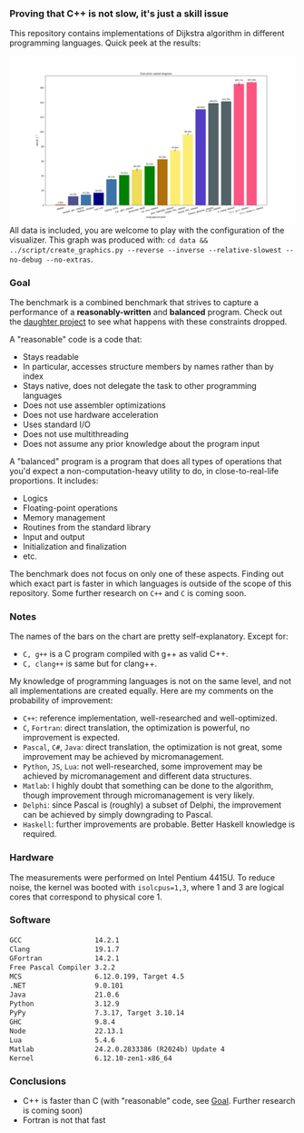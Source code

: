 ### Proving that C++ is not slow, it's just a skill issue

This repository contains implementations of Dijkstra algorithm in different programming languages. Quick peek at the results:

![Bar chart with executions times, Matlab is the slowest, C++ is the fastest](data/benchmark.png "Execution times")
All data is included, you are welcome to play with the configuration of the visualizer. This graph was produced with: `cd data && ../script/create_graphics.py --reverse --inverse --relative-slowest --no-debug --no-extras`.

### Goal
The benchmark is a combined benchmark that strives to capture a performance of a **reasonably-written** and **balanced** program. Check out the [daughter project](https://github.com/kyrylo-sovailo/benchmark_masterrace) to see what happens with these constraints dropped.

A "reasonable" code is a code that:
 - Stays readable
 - In particular, accesses structure members by names rather than by index
 - Stays native, does not delegate the task to other programming languages
 - Does not use assembler optimizations
 - Does not use hardware acceleration
 - Uses standard I/O
 - Does not use multithreading
 - Does not assume any prior knowledge about the program input

A "balanced" program is a program that does all types of operations that you'd expect a non-computation-heavy utility to do, in close-to-real-life proportions. It includes:
 - Logics
 - Floating-point operations
 - Memory management
 - Routines from the standard library
 - Input and output
 - Initialization and finalization
 - etc.

The benchmark does not focus on only one of these aspects. Finding out which exact part is faster in which languages is outside of the scope of this repository. Some further research on `C++` and `C` is coming soon.

### Notes
The names of the bars on the chart are pretty self-explanatory. Except for:
 - `C, g++` is a C program compiled with g++ as valid C++.
 - `C, clang++` is same but for clang++.

My knowledge of programming languages is not on the same level, and not all implementations are created equally. Here are my comments on the probability of improvement:
 - `C++`: reference implementation, well-researched and well-optimized.
 - `C`, `Fortran`: direct translation, the optimization is powerful, no improvement is expected.
 - `Pascal`, `C#`, `Java`: direct translation, the optimization is not great, some improvement may be achieved by micromanagement.
 - `Python`, `JS`, `Lua`: not well-researched, some improvement may be achieved by micromanagement and different data structures.
 - `Matlab`: I highly doubt that something can be done to the algorithm, though improvement through micromanagement is very likely.
 - `Delphi`: since Pascal is (roughly) a subset of Delphi, the improvement can be achieved by simply downgrading to Pascal.
 - `Haskell`: further improvements are probable. Better Haskell knowledge is required.

### Hardware
The measurements were performed on Intel Pentium 4415U. To reduce noise, the kernel was booted with `isolcpus=1,3`, where 1 and 3 are logical cores that correspond to physical core 1.

### Software
```
GCC                  14.2.1
Clang                19.1.7
GFortran             14.2.1
Free Pascal Compiler 3.2.2
MCS                  6.12.0.199, Target 4.5
.NET                 9.0.101
Java                 21.0.6
Python               3.12.9
PyPy                 7.3.17, Target 3.10.14
GHC                  9.8.4
Node                 22.13.1
Lua                  5.4.6
Matlab               24.2.0.2833386 (R2024b) Update 4
Kernel               6.12.10-zen1-x86_64
```

### Conclusions
 - C++ is faster than C (with "reasonable" code, see [Goal](#goal). Further research is coming soon)
 - Fortran is not that fast

